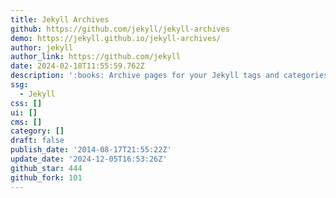 ```yaml
---
title: Jekyll Archives
github: https://github.com/jekyll/jekyll-archives
demo: https://jekyll.github.io/jekyll-archives/
author: jekyll
author_link: https://github.com/jekyll
date: 2024-02-18T11:55:59.762Z
description: ':books: Archive pages for your Jekyll tags and categories.'
ssg:
  - Jekyll
css: []
ui: []
cms: []
category: []
draft: false
publish_date: '2014-08-17T21:55:22Z'
update_date: '2024-12-05T16:53:26Z'
github_star: 444
github_fork: 101
---
```

